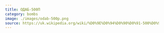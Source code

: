 ```yaml
---
title: ОДАБ-500П
category: bombs
image: ./images/odab-500p.png
source: https://uk.wikipedia.org/wiki/%D0%9E%D0%94%D0%90%D0%91-500%D0%9F
---
```

